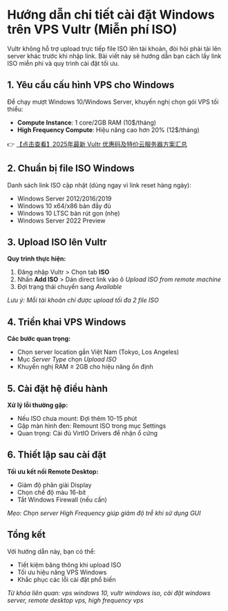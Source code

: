 # Hướng dẫn chi tiết cài đặt Windows trên VPS Vultr (Miễn phí ISO)

Vultr không hỗ trợ upload trực tiếp file ISO lên tài khoản, đòi hỏi phải tải lên server khác trước khi nhập link. Bài viết này sẽ hướng dẫn bạn cách lấy link ISO miễn phí và quy trình cài đặt tối ưu.

## 1. Yêu cầu cấu hình VPS cho Windows

Để chạy mượt Windows 10/Windows Server, khuyến nghị chọn gói VPS tối thiểu:
- **Compute Instance**: 1 core/2GB RAM (10$/tháng)
- **High Frequency Compute**: Hiệu năng cao hơn 20% (12$/tháng)

👉 [【点击查看】2025年最新 Vultr 优惠码及特价云服务器方案汇总](https://bit.ly/VuLtr)

## 2. Chuẩn bị file ISO Windows

Danh sách link ISO cập nhật (dùng ngay vì link reset hàng ngày):
- Windows Server 2012/2016/2019
- Windows 10 x64/x86 bản đầy đủ
- Windows 10 LTSC bản rút gọn (nhẹ)
- Windows Server 2022 Preview

## 3. Upload ISO lên Vultr

**Quy trình thực hiện:**
1. Đăng nhập Vultr > Chọn tab **ISO**
2. Nhấn **Add ISO** > Dán direct link vào ô *Upload ISO from remote machine*
3. Đợi trạng thái chuyển sang *Available*

*Lưu ý: Mỗi tài khoản chỉ được upload tối đa 2 file ISO*

## 4. Triển khai VPS Windows

**Các bước quan trọng:**
- Chọn server location gần Việt Nam (Tokyo, Los Angeles)
- Mục *Server Type* chọn *Upload ISO*
- Khuyến nghị RAM ≥ 2GB cho hiệu năng ổn định

## 5. Cài đặt hệ điều hành

**Xử lý lỗi thường gặp:**
- Nếu ISO chưa mount: Đợi thêm 10-15 phút
- Gặp màn hình đen: Remount ISO trong mục Settings
- Quan trọng: Cài đủ VirtIO Drivers để nhận ổ cứng

## 6. Thiết lập sau cài đặt

**Tối ưu kết nối Remote Desktop:**
- Giảm độ phân giải Display
- Chọn chế độ màu 16-bit
- Tắt Windows Firewall (nếu cần)

*Mẹo: Chọn server High Frequency giúp giảm độ trễ khi sử dụng GUI*

## Tổng kết

Với hướng dẫn này, bạn có thể:
- Tiết kiệm băng thông khi upload ISO
- Tối ưu hiệu năng VPS Windows
- Khắc phục các lỗi cài đặt phổ biến

*Từ khóa liên quan: vps windows 10, vultr windows iso, cài đặt windows server, remote desktop vps, high frequency vps*